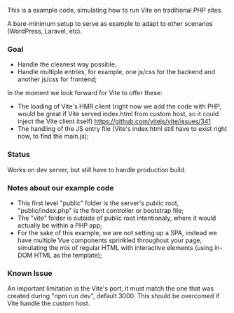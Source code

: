 This is a example code, simulating how to run Vite on traditional PHP sites. 

A bare-minimum setup to serve as example to adapt to other scenarios (WordPress, Laravel, etc).

### Goal
- Handle the cleanest way possible;
- Handle multiple entries, for example, one js/css for the backend and another js/css for frontend;

In the moment we look forward for Vite to offer these:

- The loading of Vite's HMR client (right now we add the code with PHP, would be great if Vite served index.html from custom host, so it could inject the Vite client itself) https://github.com/vitejs/vite/issues/341 
- The handling of the JS entry file (Vite's index.html still have to exist right now, to find the main.js);

### Status
Works on dev server, but still have to handle production build.

### Notes about our example code
- This first level "public" folder is the server's public root, "public/index.php" is the front controller or bootstrap file;
- The "vite" folder is outside of public root intentionaly, where it would actually be within a PHP app;
- For the sake of this example, we are not setting up a SPA, instead we have multiple Vue components sprinkled throughout your page, simulating the mix of regular HTML with interactive elements (using in-DOM HTML as the template);

### Known Issue
An important limitation is the Vite's port, it must match the one that was created during "npm run dev", default 3000. This should be overcomed if Vite handle the custom host.
